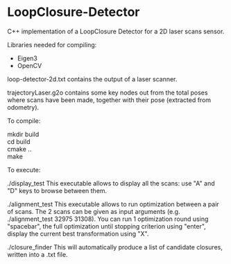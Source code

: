 # LoopClosure-Detector
C++ implementation of a LoopClosure Detector for a 2D laser scans sensor.


Libraries needed for compiling:
- Eigen3
- OpenCV

loop-detector-2d.txt contains the output of a laser scanner.

trajectoryLaser.g2o contains some key nodes out from the total poses where scans have been made, together with their pose (extracted from odometry).

To compile:

mkdir build  
cd build  
cmake ..  
make   

To execute:

./display_test This executable allows to display all the scans: use "A" and "D" keys to browse between them.


./alignment_test This executable allows to run optimization between a pair of scans. The 2 scans can be given as input arguments (e.g. ./alignment_test 32975 31308).
You can run 1 optimization round using "spacebar", the full optimization until stopping criterion using "enter", display the current best transformation using "X".


./closure_finder This will automatically produce a list of candidate closures, written into a .txt file. 

